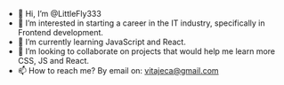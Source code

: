 - 👋 Hi, I’m @LittleFly333
- 👀 I’m interested in starting a career in the IT industry, specifically in Frontend development.
- 🌱 I’m currently learning JavaScript and React.
- 💞️ I’m looking to collaborate on projects that would help me learn more CSS, JS and React.
- 📫 How to reach me? By email on: vitajeca@gmail.com

<!---
LittleFly333/LittleFly333 is a ✨ special ✨ repository because its `README.md` (this file) appears on your GitHub profile.
You can click the Preview link to take a look at your changes.
--->
